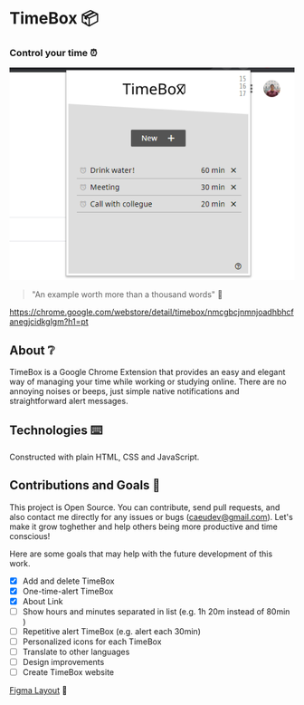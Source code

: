 # TimeBox 📦
### Control your time ⏰

![Home Screen](./demo/Screenshot_3.png)

> "An example worth more than a thousand words" 👀

https://chrome.google.com/webstore/detail/timebox/nmcgbcjnmnjoadhbhcfanegjcidkglgm?h1=pt

## About ❔
TimeBox is a Google Chrome Extension that provides an easy and elegant way of managing your time while working or studying online. There are no annoying noises or beeps, just simple native notifications and straightforward alert messages.

## Technologies ⌨️
Constructed with plain HTML, CSS and JavaScript.

## Contributions and Goals 🎯
This project is Open Source. You can contribute, send pull requests, and also contact me directly for any issues or bugs (caeudev@gmail.com). Let's make it grow toghether and help others being more productive and time conscious!

Here are some goals that may help with the future development of this work.

- [X] Add and delete TimeBox
- [X] One-time-alert TimeBox
- [X] About Link
- [ ] Show hours and minutes separated in list (e.g. 1h 20m instead of 80min )
- [ ] Repetitive alert TimeBox (e.g. alert each 30min)
- [ ] Personalized icons for each TimeBox
- [ ] Translate to other languages
- [ ] Design improvements
- [ ] Create TimeBox website

[Figma Layout](https://www.figma.com/file/3XLgVa0tiGCmMNUH86uFEL/TimeBox?node-id=0%3A1) 🎨 
